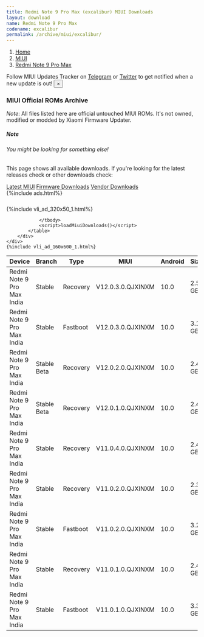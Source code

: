 ```yaml
---
title: Redmi Note 9 Pro Max (excalibur) MIUI Downloads
layout: download
name: Redmi Note 9 Pro Max
codename: excalibur
permalink: /archive/miui/excalibur/
---
```

<nav aria-label="breadcrumb">
    <ol class="breadcrumb">
        <li class="breadcrumb-item"><a href="/">Home</a></li>
        <li class="breadcrumb-item"><a href="/miui/">MIUI</a></li>
        <li class="breadcrumb-item active" aria-current="page"><a href="/miui/excalibur/">Redmi Note 9 Pro Max</a></li>
    </ol>
</nav>
<div class="alert alert-primary alert-dismissible fade show" role="alert">
    Follow MIUI Updates Tracker on <a href="https://t.me/MIUIUpdatesTracker" class="alert-link">Telegram</a>
     or <a href="https://twitter.com/MiFwUpdater" class="alert-link">Twitter</a> to get notified when a new update is out!
    <button type="button" class="close" data-dismiss="alert" aria-label="Close">
        <span aria-hidden="true">&times;</span>
    </button>
</div>

### MIUI Official ROMs Archive
*Note*: All files listed here are official untouched MIUI ROMs. It's not owned, modified or modded by Xiaomi Firmware Updater.
<div class="card">
  <div class="card-body">
    <h5 class="card-title">Note</h5>
    <h6 class="card-subtitle mb-2 text-muted">You might be looking for something else!</h6>
    <p class="card-text">This page shows all available downloads.
     If you're looking for the latest releases check or other downloads check:</p>
    <a href="/miui/excalibur/" class="card-link">Latest MIUI</a>
    <a href="/firmware/excalibur/" class="card-link">Firmware Downloads</a>
    <a href="/vendor/excalibur/" class="card-link">Vendor Downloads</a>
  </div>
</div>
{%include ads.html%}
<div class="row justify-content-center">
    <div class="col-10">
        <div class="table-responsive-md" style="margin-top: 25px;">
            {%include vli_ad_320x50_1.html%}
            <table id="miui" class="display dt-responsive nowrap compact table table-striped table-hover table-sm">
                <thead class="thead-dark">
                    <tr>
                        <th data-ref="device">Device</th>
                        <th data-ref="branch">Branch</th>
                        <th data-ref="type">Type</th>
                        <th data-ref="miui">MIUI</th>
                        <th data-ref="android">Android</th>
                        <th data-ref="size">Size</th>
                        <th data-ref="size">Date</th>
                        <th data-ref="link">Link</th>
                    </tr>
                </thead>
                <tbody>
                <tr><td>Redmi Note 9 Pro Max India</td><td>Stable</td><td>Recovery</td><td>V12.0.3.0.QJXINXM</td><td>10.0</td><td>2.5 GB</td><td>2021-02-23</td><td><a href="/miui/excalibur/stable/V12.0.3.0.QJXINXM/">Download</a></td></tr>
<tr><td>Redmi Note 9 Pro Max India</td><td>Stable</td><td>Fastboot</td><td>V12.0.3.0.QJXINXM</td><td>10.0</td><td>3.1 GB</td><td>2021-02-18</td><td><a href="/miui/excalibur/stable/V12.0.3.0.QJXINXM/">Download</a></td></tr>
<tr><td>Redmi Note 9 Pro Max India</td><td>Stable Beta</td><td>Recovery</td><td>V12.0.2.0.QJXINXM</td><td>10.0</td><td>2.4 GB</td><td>2020-12-16</td><td><a href="/miui/excalibur/stable beta/V12.0.2.0.QJXINXM/">Download</a></td></tr>
<tr><td>Redmi Note 9 Pro Max India</td><td>Stable Beta</td><td>Recovery</td><td>V12.0.1.0.QJXINXM</td><td>10.0</td><td>2.4 GB</td><td>2020-09-29</td><td><a href="/miui/excalibur/stable beta/V12.0.1.0.QJXINXM/">Download</a></td></tr>
<tr><td>Redmi Note 9 Pro Max India</td><td>Stable</td><td>Recovery</td><td>V11.0.4.0.QJXINXM</td><td>10.0</td><td>2.4 GB</td><td>2020-07-14</td><td><a href="/miui/excalibur/stable/V11.0.4.0.QJXINXM/">Download</a></td></tr>
<tr><td>Redmi Note 9 Pro Max India</td><td>Stable</td><td>Recovery</td><td>V11.0.2.0.QJXINXM</td><td>10.0</td><td>2.3 GB</td><td>2020-05-06</td><td><a href="/miui/excalibur/stable/V11.0.2.0.QJXINXM/">Download</a></td></tr>
<tr><td>Redmi Note 9 Pro Max India</td><td>Stable</td><td>Fastboot</td><td>V11.0.2.0.QJXINXM</td><td>10.0</td><td>3.2 GB</td><td>2020-04-29</td><td><a href="/miui/excalibur/stable/V11.0.2.0.QJXINXM/">Download</a></td></tr>
<tr><td>Redmi Note 9 Pro Max India</td><td>Stable</td><td>Recovery</td><td>V11.0.1.0.QJXINXM</td><td>10.0</td><td>2.4 GB</td><td>2020-04-17</td><td><a href="/miui/excalibur/stable/V11.0.1.0.QJXINXM/">Download</a></td></tr>
<tr><td>Redmi Note 9 Pro Max India</td><td>Stable</td><td>Fastboot</td><td>V11.0.1.0.QJXINXM</td><td>10.0</td><td>3.3 GB</td><td>2020-03-17</td><td><a href="/miui/excalibur/stable/V11.0.1.0.QJXINXM/">Download</a></td></tr>

                </tbody>
                <script>loadMiuiDownloads()</script>
            </table>
        </div>
    </div>
    {%include vli_ad_160x600_1.html%}
</div>
